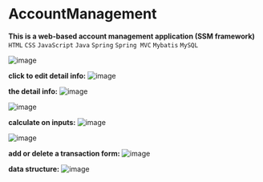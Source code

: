 # AccountManagement  
**This is a web-based account management application (SSM framework)**  
`HTML` `CSS` `JavaScript` `Java` `Spring` `Spring MVC` `Mybatis` `MySQL`

![image](https://user-images.githubusercontent.com/53555169/122814889-c9605280-d2a2-11eb-9df0-9b353977a2ec.png)

**click to edit detail info:**
![image](https://user-images.githubusercontent.com/53555169/122817068-7b008300-d2a5-11eb-960d-0ff7fbfeb852.png)

**the detail info:**
![image](https://user-images.githubusercontent.com/53555169/122977416-61be0c00-d363-11eb-9c20-ad1d966faab5.png)

![image](https://user-images.githubusercontent.com/53555169/122977666-aba6f200-d363-11eb-85b7-fcf5378b20a5.png)

**calculate on inputs:**
![image](https://user-images.githubusercontent.com/53555169/122816773-252bdb00-d2a5-11eb-84b8-d3b5703d6683.png)

![image](https://user-images.githubusercontent.com/53555169/122815180-1c3a0a00-d2a3-11eb-9d60-e56a37297a69.png)

**add or delete a transaction form:**
![image](https://user-images.githubusercontent.com/53555169/122815430-6f13c180-d2a3-11eb-9f3e-73132ee00a7b.png)

**data structure:**
![image](https://user-images.githubusercontent.com/53555169/122822804-902ce000-d2ac-11eb-8356-6075affb1375.png)
